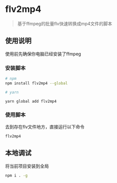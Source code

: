 # flv2mp4

> 基于ffmpeg的批量flv快速转换成mp4文件的脚本

## 使用说明

使用前先确保你电脑已经安装了ffmpeg

### 安装脚本

```sh
# npm
npm install flv2mp4 --global

# yarn

yarn global add flv2mp4
```

### 使用脚本

去到存在flv文件地方，直接运行以下命令

```sh
flv2mp4
```

## 本地调试

将当前项目安装到全局

```sh
npm i . -g
```
